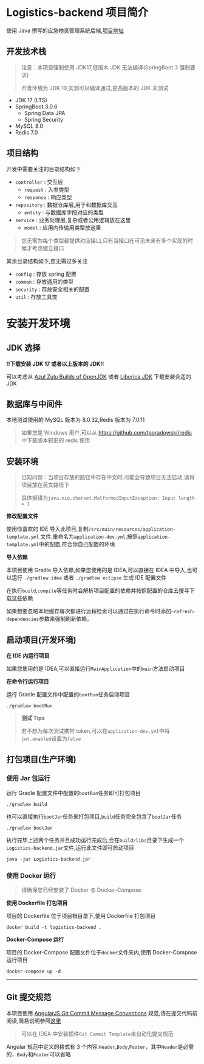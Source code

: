 # Logistics-backend 项目简介

使用 Java 撰写的应急物资管理系统后端,[项目地址](https://github.com/HeyDayDeveloper/Logistics-backend)

## 开发技术栈

> 注意：本项目强制使用 JDK17,低版本 JDK 无法编译(SpringBoot 3 强制要求)
>
> 开发环境为 JDK 19,实测可以编译通过,更高版本的 JDK 未测试

- JDK 17 (LTS)
- SpringBoot 3.0.6
  - Spring Data JPA
  - Spring Security
- MySQL 8.0
- Redis 7.0

## 项目结构

开发中需要关注的目录结构如下

- `controller` : 交互层
  - `request` : 入参类型
  - `response` : 响应类型
- `repository` : 数据仓库层,用于和数据库交互
  - `entity` : 与数据库字段对应的类型
- `service` : 业务处理层,复杂或者公用逻辑放在这里
  - `model` : 应用内传输用类型放这里

> 您无需为每个类型都提供对应接口,只有当接口在可见未来有多个实现的时候才考虑建立接口

其余目录结构如下,您无需过多关注

- `config` : 存放 spring 配置
- `common` : 存放通用的类型
- `security` : 存放安全相关的配置
- `util` : 存放工具类

# 安装开发环境

## JDK 选择

**!!下载安装 JDK 17 或者以上版本的 JDK!!**

可以考虑从 [Azul Zulu Builds of OpenJDK](https://www.azul.com/downloads/?version=java-17-lts&package=jdk)
或者 [Liberica JDK](https://bell-sw.com/pages/downloads/#/java-17-lts) 下载安装合适的 JDK

## 数据库与中间件

本地测试使用的 MySQL 版本为 8.0.32,Redis 版本为 7.0.11

> 如果您是 Windows 用户,可以从 https://github.com/tporadowski/redis 中下载版本较旧的 redis 使用

## 安装环境

> 已知问题：当项目存放的路径中存在中文时,可能会导致项目无法启动,请将项目放在英文路径下
>
> 具体报错为`java.nio.charset.MalformedInputException: Input length = 1`

**修改配置文件**

使用你喜欢的 IDE 导入此项目,复制`/src/main/resources/application-template.yml`
文件,重命名为`application-dev.yml`,按照`application-template.yml`中的配置,符合你自己配置的环境

**导入依赖**

本项目使用 Gradle 导入依赖,如果您使用的是 IDEA,可以直接在 IDEA 中导入,也可以运行
`./gradlew idea` 或者 `./gradlew eclipse` 生成 IDE 配置文件

在执行`build`,`compile`等任务时会解析项目配置的依赖并按照配置的仓库去搜寻下载这些依赖

如果想要忽略本地缓存每次都进行远程检索可以通过在执行命令时添加`–refresh-dependencies`参数来强制刷新依赖。

## 启动项目(开发环境)

**在 IDE 内运行项目**

如果您使用的是 IDEA,可以直接运行`MainApplication`中的`main`方法启动项目

**在命令行运行项目**

运行 Gradle 配置文件中配置的`bootRun`任务启动项目

```shell
./gradlew bootRun
```

> **测试 Tips**
>
> 若不想为每次测试携带 token,可以在`application-dev.yml`中将`jwt.enabled`设置为`false`

## 打包项目(生产环境)

### 使用 Jar 包运行

运行 Gradle 配置文件中配置的`bootRun`任务即可打包项目

```shell
./gradlew build
```

也可以直接执行`bootJar`任务来打包项目,`build`任务完全包含了`bootJar`任务

```shell
./gradlew bootJar
```

执行完毕上述两个任务并且成功运行完成后,会在`build/libs`目录下生成一个`Logistics-backend.jar`文件,运行此文件即可启动项目

```shell
java -jar Logistics-backend.jar
```

### 使用 Docker 运行

> 请确保您已经安装了 Docker 与 Docker-Compose

**使用 Dockerfile 打包项目**

项目的 Dockerfile 位于项目根目录下,使用 Dockerfile 打包项目

```shell
docker build -t logistics-backend .
```

**Docker-Compose 运行**

项目的 Docker-Compose 配置文件位于`docker`文件夹内,使用 Docker-Compose 运行项目

```shell
docker-compose up -d
```

---

## Git 提交规范

本项目使用 [AngularJS Git Commit Message Conventions](https://docs.google.com/document/d/1QrDFcIiPjSLDn3EL15IJygNPiHORgU1_OOAqWjiDU5Y/edit#heading=h.greljkmo14y0)
规范,请在提交代码前阅读,简易说明参照[这里](https://github.com/HeyDayDeveloper/Logistics-backend/blob/master/docs/commit.md)

> 可以在 IDEA 中安装插件`Git Commit Template`来自动化提交规范

Angular 规范中定义的格式有 3 个内容:`Header`,`Body`,`Footer`，其中`Header`是必需的，`Body`和`Footer`可以省略
